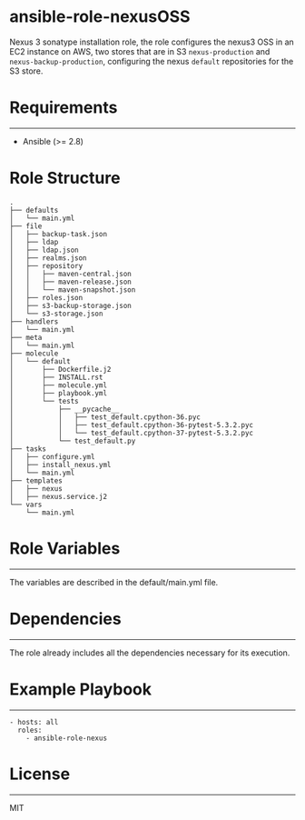# ansible-role-nexusOSS

Nexus 3 sonatype installation role, the role configures the nexus3 OSS in an EC2 instance on AWS, two stores that are in S3 `nexus-production` and `nexus-backup-production`, configuring the nexus `default` repositories for the S3 store.

# Requirements
------------

- Ansible (>= 2.8)

# Role Structure

```
.
├── defaults
│   └── main.yml
├── file
│   ├── backup-task.json
│   ├── ldap
│   ├── ldap.json
│   ├── realms.json
│   ├── repository
│   │   ├── maven-central.json
│   │   ├── maven-release.json
│   │   └── maven-snapshot.json
│   ├── roles.json
│   ├── s3-backup-storage.json
│   └── s3-storage.json
├── handlers
│   └── main.yml
├── meta
│   └── main.yml
├── molecule
│   └── default
│       ├── Dockerfile.j2
│       ├── INSTALL.rst
│       ├── molecule.yml
│       ├── playbook.yml
│       └── tests
│           ├── __pycache__
│           │   ├── test_default.cpython-36.pyc
│           │   ├── test_default.cpython-36-pytest-5.3.2.pyc
│           │   └── test_default.cpython-37-pytest-5.3.2.pyc
│           └── test_default.py
├── tasks
│   ├── configure.yml
│   ├── install_nexus.yml
│   └── main.yml
├── templates
│   ├── nexus
│   ├── nexus.service.j2
└── vars
    └── main.yml
```

# Role Variables
--------------

The variables are described in the default/main.yml file.

# Dependencies
------------

The role already includes all the dependencies necessary for its execution.

# Example Playbook
----------------
```
- hosts: all
  roles:
    - ansible-role-nexus
```
# License
-------
MIT
